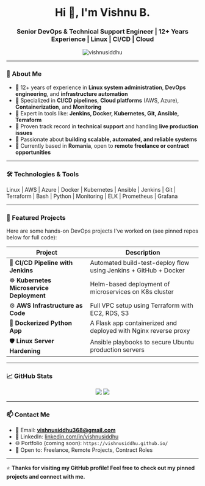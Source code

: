 <!-- Your GitHub Profile README.md -->

<h1 align="center">Hi 👋, I'm Vishnu B.</h1>
<h3 align="center">Senior DevOps & Technical Support Engineer | 12+ Years Experience | Linux | CI/CD | Cloud</h3>

<p align="center">
  <img src="https://komarev.com/ghpvc/?username=vishnusiddhu&label=Profile%20views&color=0e75b6&style=flat" alt="vishnusiddhu" />
</p>

---

### 🔧 About Me

- 🔹 12+ years of experience in **Linux system administration**, **DevOps engineering**, and **infrastructure automation**
- 🔹 Specialized in **CI/CD pipelines**, **Cloud platforms** (AWS, Azure), **Containerization**, and **Monitoring**
- 🔹 Expert in tools like: **Jenkins, Docker, Kubernetes, Git, Ansible, Terraform**
- 🔹 Proven track record in **technical support** and handling **live production issues**
- 🔹 Passionate about **building scalable, automated, and reliable systems**
- 🔹 Currently based in **Romania**, open to **remote freelance or contract opportunities**

---

### 🛠️ Technologies & Tools
Linux | AWS | Azure | Docker | Kubernetes | Ansible | Jenkins | Git | Terraform | Bash | Python | Monitoring | ELK | Prometheus | Grafana

---

### 📂 Featured Projects

Here are some hands-on DevOps projects I've worked on (see pinned repos below for full code):

| Project | Description |
|--------|-------------|
| 🔁 **CI/CD Pipeline with Jenkins** | Automated build-test-deploy flow using Jenkins + GitHub + Docker |
| ☸️ **Kubernetes Microservice Deployment** | Helm-based deployment of microservices on K8s cluster |
| ⚙️ **AWS Infrastructure as Code** | Full VPC setup using Terraform with EC2, RDS, S3 |
| 🐳 **Dockerized Python App** | A Flask app containerized and deployed with Nginx reverse proxy |
| 🛡 **Linux Server Hardening** | Ansible playbooks to secure Ubuntu production servers |

---

### 📈 GitHub Stats

<p align="center">
  <img src="https://github-readme-stats.vercel.app/api?username=vishnusiddhu&show_icons=true&theme=radical" />
  <img src="https://github-readme-stats.vercel.app/api/top-langs/?username=vishnusiddhu&layout=compact&theme=radical" />
</p>

---

### 📫 Contact Me

- 📧 Email: **vishnusiddhu368@gmail.com**
- 🔗 LinkedIn: [linkedin.com/in/vishnusiddhu](https://www.linkedin.com/in/vishnusiddhu)
- 🌐 Portfolio (coming soon): `https://vishnusiddhu.github.io/`
- 💼 Open to: Freelance, Remote Projects, Contract Roles

---

⭐️ **Thanks for visiting my GitHub profile! Feel free to check out my pinned projects and connect with me.**